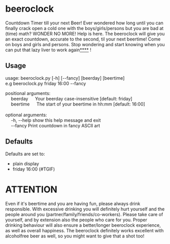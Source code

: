 # beeroclock
Countdown Timer till your next Beer!
Ever wondered how long until you can finally crack open a cold one with the boys/girls/persons but you are bad at (time) math?
WONDER NO MORE! Help is here. The beeroclock will give you an exact countdown, accurate to the second, til your next beertime!
Come on boys and girls and persons. Stop wondering and start knowing when you can put that lazy liver to work again[****](#attention) !

## Usage
usage: beeroclock.py [-h] [--fancy] [beerday] [beertime]<br>
e.g beeroclock.py friday 16:00 --fancy

positional arguments:<br>
&emsp; beerday &emsp; Your beerday case-insensitive [default: friday]<br>
&emsp; beertime &emsp; The start of your beertime in hh:mm [default: 16:00]<br>
<br>
optional arguments:<br>
&emsp; -h, --help  show this help message and exit<br>
&emsp; --fancy     Print countdown in fancy ASCII art <br>

## Defaults
Defaults are set to:
* plain display
* friday 16:00 (#TGIF)

# ATTENTION
Even if it's beertime and you are having fun, please always drink responsible. With excessive drinking you will definitely hurt yourself and the people around you (partner/family/friends/co-workers). Please take care of yourself, and by extension also the people who care for you. Proper drinking behaviour will also ensure a better/longer beeroclock experience, as well as overall happiness. The beeroclock definitely works excellent with alcoholfree beer as well, so you might want to give that a shot too!
